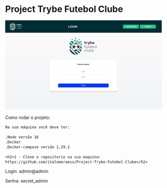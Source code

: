 # Project Trybe Futebol Clube

<img src="/imgs/Tela_Login.png">

Como rodar o projeto:

    Na sua máquina você deve ter:

    .Node versão 16
    .Docker
    .Docker-compose versão 1.29.2
    
    <h2>1 - Clone o repositorio na sua maquina: https://github.com/italomoraess/Project-Trybe-Futebol-Clube</h2>
    


<p>Login: admin@admin </p>
<p>Senha: secret_admin </p>
